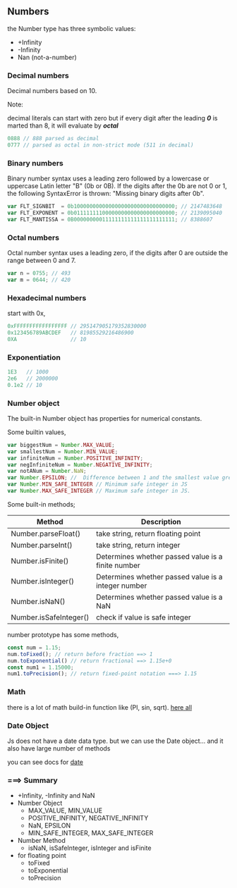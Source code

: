 ## Numbers

the Number type has three symbolic values:
* +Infinity
* -Infinity
* Nan (not-a-number)

### Decimal numbers
Decimal numbers based on 10. 

Note: 

decimal literals can start with zero but if every digit after the leading
***0*** is marted than 8, it will evaluate by ***octal***

```js
0888 // 888 parsed as decimal
0777 // parsed as octal in non-strict mode (511 in decimal)
```

### Binary numbers
Binary number syntax uses a leading zero followed by a lowercase or uppercase Latin letter "B" (0b or 0B). If the digits after the 0b are not 0 or 1, the following SyntaxError is thrown: "Missing binary digits after 0b".

```js
var FLT_SIGNBIT  = 0b10000000000000000000000000000000; // 2147483648
var FLT_EXPONENT = 0b01111111100000000000000000000000; // 2139095040
var FLT_MANTISSA = 0B00000000011111111111111111111111; // 8388607
```

### Octal numbers
Octal number syntax uses a leading zero, if the digits after 0 are outside the range between 0 and 7.

```js
var n = 0755; // 493
var m = 0644; // 420
```

### Hexadecimal numbers
start with 0x,
```js
0xFFFFFFFFFFFFFFFFF // 295147905179352830000
0x123456789ABCDEF   // 81985529216486900
0XA                 // 10
```

### Exponentiation

```js
1E3   // 1000
2e6   // 2000000
0.1e2 // 10
```
### Number object
The built-in Number object has properties for numerical constants.

Some builtin  values,

```js
var biggestNum = Number.MAX_VALUE;
var smallestNum = Number.MIN_VALUE;
var infiniteNum = Number.POSITIVE_INFINITY;
var negInfiniteNum = Number.NEGATIVE_INFINITY;
var notANum = Number.NaN;
var Number.EPSILON; // 	Difference between 1 and the smallest value greater than 1 that can be represented as a Number (2.220446049250313e-16)
var Number.MIN_SAFE_INTEGER // Minimum safe integer in JS
var Number.MAX_SAFE_INTEGER // Maximum safe integer in JS.
```
Some built-in methods;

| Method      | Description |
| ----------- | ----------- |
| Number.parseFloat() | take string, return floating point |
| Number.parseInt() | take string, return integer |
| Number.isFinite() | Determines whether passed value is a finite number |
| Number.isInteger() | Determines whether passed value is a integer number |
| Number.isNaN() | Determines whether passed value is a NaN |
| Number.isSafeInteger() | check if value is safe integer |

number prototype has some methods,
```js
const num = 1.15;
num.toFixed(); // return before fraction ==> 1
num.toExponential() // return fractional ==> 1.15e+0
const num1 = 1.15000;
num1.toPrecision(); // return fixed-point notation ===> 1.15
```

### Math 

there is a lot of math build-in function like (PI, sin, sqrt). 
[here all](https://developer.mozilla.org/en-US/docs/Web/JavaScript/Guide/Numbers_and_dates#math_object)

### Date Object

Js does not have a date data type. but we can use the Date object...
and it also have large number of methods

you can see docs for [date](https://developer.mozilla.org/en-US/docs/Web/JavaScript/Guide/Numbers_and_dates#date_object)

### ===> Summary
* +Infinity, -Infinity and NaN
* Number Object
    * MAX_VALUE, MIN_VALUE
    * POSITIVE_INFINITY, NEGATIVE_INFINITY
    * NaN, EPSILON
    * MIN_SAFE_INTEGER, MAX_SAFE_INTEGER
* Number Method
    * isNaN, isSafeInteger, isInteger and isFinite
* for floating point
    * toFixed
    * toExponential
    * toPrecision